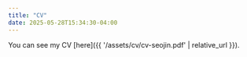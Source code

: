```yaml
---
title: "CV"
date: 2025-05-28T15:34:30-04:00
---
```


You can see my CV [here]({{ '/assets/cv/cv-seojin.pdf' | relative_url }}).
